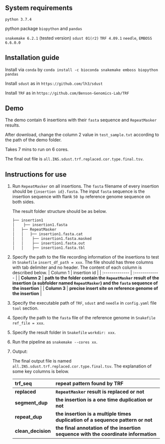 ## System requirements

`python 3.7.4`

python package `biopython` and `pandas`

`snakemake 6.2.1` (tested version)
`sdust 01(r2)`
`TRF 4.09.1`
`needle`, `EMBOSS 6.6.0.0`

## Installation guide

Install via `conda` by
`conda install -c bioconda snakemake emboss biopython pandas`

Install `sdust` as in
`https://github.com/lh3/sdust`

Install `TRF` as in
`https://github.com/Benson-Genomics-Lab/TRF`

## Demo

The demo contain 6 insertions with their `fasta` sequence and `RepeatMasker` results.

After download, change the column 2 value in `test_sample.txt` according to the path of the demo folder.

Takes 7 mins to run on 6 cores.

The final out file is `all.INS.sdust.trf.replaced.cor.type.final.tsv`.

## Instructions for use

1. Run `RepeatMasker` on all insertions. The `fasta` filename of every insertion should be `{insertion id}.fasta`. The input `fasta` sequence is the insertion sequence with flank `50 bp` reference genome sequence on both sides.

   The result folder structure should be as below.

   ```markdown
   ├── insertion1
   │	├── insertion1.fasta
   │   ├── RepeatMasker
   │   │   ├── insertion1.fasta.cat 
   │   │	├── insertion1.fasta.masked
   │   │	├── insertion1.fasta.out
   │   │	├── insertion1.fasta.tbl
   ```
   
2. Specify the path to the file recording information of the insertions to test in `Snakefile` `insert_df_path = xxx`. The file should has three columns with tab delimiter and no header. The content of each column is described below. 
| Column 1 | insertion id |
| :------------- | :------------- |
| **Column 2** | **path to the folder contain the `RepeatMasker` result of the insertion (a subfolder named `RepeatMasker`) and the `fasta` sequence of the insertion** |
| **Column 3** | **precise insert site on reference genome of the insertion** |

3. Specify the executable path of `TRF`, `sdust` and `needle` in `config.yaml` file `tool` section.

4. Specify the path to the `fasta` file of the reference genome in `Snakefile` `ref_file = xxx`.

5. Specify the result folder in `Snakefile` `workdir: xxx`.

6. Run the pipeline as `snakemake --cores xx`.

7. Output:

   The final output file is named `all.INS.sdust.trf.replaced.cor.type.final.tsv`. The explanation of some key columns is below.

   | trf_seq | repeat pattern found by TRF                                  |
   | :------------- | :------------- |
   | **replaced** | **`RepeatMasker` result is replaced or not** |
   | **segment_dup** | **the insertion is a one time duplication or not** |
   | **repeat_dup** | **the insertion is a multiple times duplication of a sequence pattern or not** |
   | **clean_decision** | **the final annotation of the insertion sequence with the coordinate information** |









































































